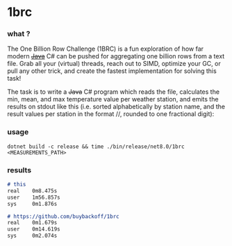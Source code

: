 # 1brc

### what ? 
The One Billion Row Challenge (1BRC) is a fun exploration of how far modern [~~Java~~](https://github.com/gunnarmorling/1brc) C# can be pushed for aggregating one billion rows from a text file. Grab all your (virtual) threads, reach out to SIMD, optimize your GC, or pull any other trick, and create the fastest implementation for solving this task!

The task is to write a ~~Java~~ C# program which reads the file, calculates the min, mean, and max temperature value per weather station, and emits the results on stdout like this (i.e. sorted alphabetically by station name, and the result values per station in the format <min>/<mean>/<max>, rounded to one fractional digit):


### usage 
```
dotnet build -c release && time ./bin/release/net8.0/1brc <MEASUREMENTS_PATH>
```

### results

```md
# this
real    0m8.475s
user    1m56.857s
sys     0m1.876s

# https://github.com/buybackoff/1brc
real    0m1.679s
user    0m14.619s
sys     0m2.074s
```
